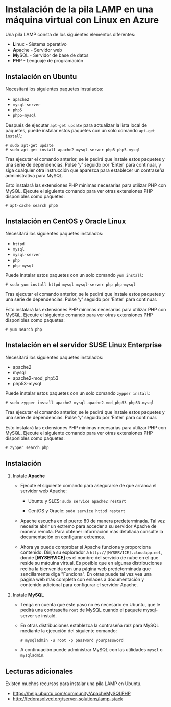 <properties urlDisplayName="Install LAMP stack" pageTitle="Instalaci&oacute;n de la pila LAMP en una m&aacute;quina virtual de Linux" metaKeywords="" description="Aprenda a instalar la pila LAMP en una m&aacute;quina virtual de Linux en Azure. Puede realizar la instalaci&oacute;n en Ubuntu o CentOS." metaCanonical="" services="virtual-machines" documentationCenter="" title="Instalaci&oacute;n de la pila LAMP en una m&aacute;quina virtual con Linux en Azure" authors="szark" solutions="" manager="timlt" editor="" />

<tags ms.service="virtual-machines" ms.workload="infrastructure-services" ms.tgt_pltfrm="vm-linux" ms.devlang="na" ms.topic="article" ms.date="01/01/1900" ms.author="szark" />

# Instalación de la pila LAMP en una máquina virtual con Linux en Azure

Una pila LAMP consta de los siguientes elementos diferentes:

-   **L**inux - Sistema operativo
-   **A**pache - Servidor web
-   **M**ySQL - Servidor de base de datos
-   **P**HP - Lenguaje de programación

## Instalación en Ubuntu

Necesitará los siguientes paquetes instalados:

-   `apache2`
-   `mysql-server`
-   `php5`
-   `php5-mysql`

Después de ejecutar `apt-get update` para actualizar la lista local de paquetes, puede instalar estos paquetes con un solo comando `apt-get install`:

    # sudo apt-get update
    # sudo apt-get install apache2 mysql-server php5 php5-mysql

Tras ejecutar el comando anterior, se le pedirá que instale estos paquetes y una serie de dependencias. Pulse 'y' seguido por 'Enter' para continuar, y siga cualquier otra instrucción que aparezca para establecer un contraseña administrativa para MySQL.

Esto instalará las extensiones PHP mínimas necesarias para utilizar PHP con MySQL. Ejecute el siguiente comando para ver otras extensiones PHP disponibles como paquetes:

    # apt-cache search php5

## Instalación en CentOS y Oracle Linux

Necesitará los siguientes paquetes instalados:

-   `httpd`
-   `mysql`
-   `mysql-server`
-   `php`
-   `php-mysql`

Puede instalar estos paquetes con un solo comando `yum install`:

    # sudo yum install httpd mysql mysql-server php php-mysql

Tras ejecutar el comando anterior, se le pedirá que instale estos paquetes y una serie de dependencias. Pulse 'y' seguido por 'Enter' para continuar.

Esto instalará las extensiones PHP mínimas necesarias para utilizar PHP con MySQL. Ejecute el siguiente comando para ver otras extensiones PHP disponibles como paquetes:

    # yum search php

## Instalación en el servidor SUSE Linux Enterprise

Necesitará los siguientes paquetes instalados:

-   apache2
-   mysql
-   apache2-mod\_php53
-   php53-mysql

Puede instalar estos paquetes con un solo comando `zypper install`:

    # sudo zypper install apache2 mysql apache2-mod_php53 php53-mysql

Tras ejecutar el comando anterior, se le pedirá que instale estos paquetes y una serie de dependencias. Pulse 'y' seguido por 'Enter' para continuar.

Esto instalará las extensiones PHP mínimas necesarias para utilizar PHP con MySQL. Ejecute el siguiente comando para ver otras extensiones PHP disponibles como paquetes:

    # zypper search php

## Instalación

1.  Instale **Apache**

    -   Ejecute el siguiente comando para asegurarse de que arranca el servidor web Apache:

        -   Ubuntu y SLES: `sudo service apache2 restart`

        -   CentOS y Oracle: `sudo service httpd restart`

    -   Apache escucha en el puerto 80 de manera predeterminada. Tal vez necesite abrir un extremo para acceder a su servidor Apache de manera remota. Para obtener información más detallada consulte la documentación en [configurar extremos][configurar extremos].

    -   Ahora ya puede comprobar si Apache funciona y proporciona contenido. Dirija su explorador a `http://[MYSERVICE].cloudapp.net`, donde **[MYSERVICE]** es el nombre del servicio de nube en el que reside su máquina virtual. Es posible que en algunas distribuciones reciba la bienvenida con una página web predeterminada que sencillamente diga "Funciona". En otras puede tal vez vea una página web más completa con enlaces a documentación y contenido adicional para configurar el servidor Apache.

2.  Instale **MySQL**

    -   Tenga en cuenta que este paso no es necesario en Ubuntu, que le pedirá una contraseña `root` de MySQL cuando el paquete mysql-server se instaló.

    -   En otras distribuciones establezca la contraseña raíz para MySQL mediante la ejecución del siguiente comando:

            # mysqladmin -u root -p password yourpassword

    -   A continuación puede administrar MySQL con las utilidades `mysql` o `mysqladmin`.

## Lecturas adicionales

Existen muchos recursos para instalar una pila LAMP en Ubuntu.

-   <https://help.ubuntu.com/community/ApacheMySQLPHP>
-   <http://fedorasolved.org/server-solutions/lamp-stack>

  [configurar extremos]: http://azure.microsoft.com/es-es/documentation/articles/virtual-machines-set-up-endpoints/
